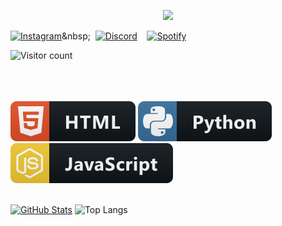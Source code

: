 <p align="center">
 <img src="https://discord.c99.nl/widget/theme-3/959055077946032229.png"/>
</h2>
</p>

[![Instagram](https://img.shields.io/badge/__cosmin00-%23E4405F.svg?style=for-the-badge&logo=Instagram&logoColor=white)](https://instagram.com/__cosmin00?)&nbsp;&nbsp;
[![Discord](https://img.shields.io/badge/xan-%231DA1F2.svg?style=for-the-badge&logo=Discord&logoColor=white)](https://discord.com/users/959055077946032229)&nbsp;&nbsp;&nbsp;
[![Spotify](https://img.shields.io/badge/Csmn__-%231DA1F2.svg?style=for-the-badge&logo=Spotify&logoColor=white)](https://open.spotify.com/user/5bcknf0u6og6rxf0cj93qmutk?si=5W-KKJr_TsuXBImr-E22cQ)&nbsp;&nbsp;

![Visitor count](https://visitor-badge.laobi.icu/badge?page_id=gaming552.cryart)
<br/>
<br/>

<br/>
<br/>
<img src="https://raw.githubusercontent.com/MikeCodesDotNET/ColoredBadges/master/svg/dev/languages/html.svg" alt="html" style="max-width: 100%;"> <img src="https://raw.githubusercontent.com/MikeCodesDotNET/ColoredBadges/master/svg/dev/languages/python.svg" alt="python" style="max-width: 100%;"> <img src="https://raw.githubusercontent.com/MikeCodesDotNET/ColoredBadges/master/svg/dev/languages/js.svg" alt="js" style="max-width: 100%;">
<br/>
<br/>

[![GitHub Stats](https://github-readme-stats.vercel.app/api?username=gaming552&show_icons=true)](https://github.com/gaming552)
![Top Langs](https://github-readme-stats.vercel.app/api/top-langs/?username=gaming552&show_icons=true)
<br/>
<br/>

